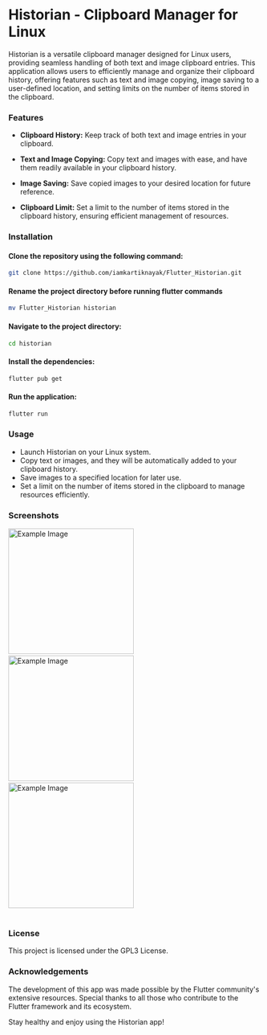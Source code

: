 # Historian - Clipboard Manager for Linux

Historian is a versatile clipboard manager designed for Linux users, providing seamless handling of both text and image clipboard entries. This application allows users to efficiently manage and organize their clipboard history, offering features such as text and image copying, image saving to a user-defined location, and setting limits on the number of items stored in the clipboard.

### Features

- **Clipboard History:** Keep track of both text and image entries in your clipboard.
- **Text and Image Copying:** Copy text and images with ease, and have them readily available in your clipboard history.

- **Image Saving:** Save copied images to your desired location for future reference.

- **Clipboard Limit:** Set a limit to the number of items stored in the clipboard history, ensuring efficient management of resources.

### Installation

#### Clone the repository using the following command:

```bash
git clone https://github.com/iamkartiknayak/Flutter_Historian.git
```

#### Rename the project directory before running flutter commands

```bash
mv Flutter_Historian historian
```

#### Navigate to the project directory:

```bash
cd historian
```

#### Install the dependencies:

```bash
flutter pub get
```

#### Run the application:

```bash
flutter run
```

### Usage

- Launch Historian on your Linux system.
- Copy text or images, and they will be automatically added to your clipboard history.
- Save images to a specified location for later use.
- Set a limit on the number of items stored in the clipboard to manage resources efficiently.

### Screenshots

<img src="./screenshots/0.jpg" alt="Example Image" width="250">&nbsp;&nbsp;&nbsp;
<img src="./screenshots/1.jpg" alt="Example Image" width="250">&nbsp;&nbsp;&nbsp;
<img src="./screenshots/2.jpg" alt="Example Image" width="250"><br><br>

### License

This project is licensed under the GPL3 License.

### Acknowledgements

The development of this app was made possible by the Flutter community's extensive resources. Special thanks to all those who contribute to the Flutter framework and its ecosystem.

Stay healthy and enjoy using the Historian app!
